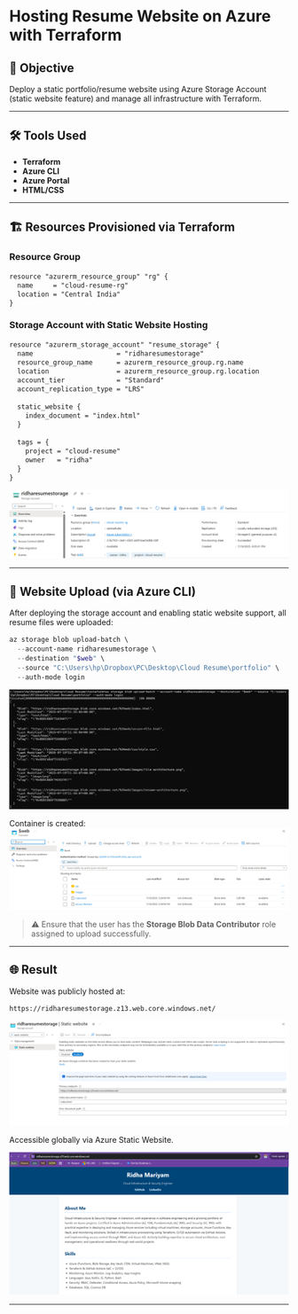 # Hosting Resume Website on Azure with Terraform

## 🎯 Objective
Deploy a static portfolio/resume website using Azure Storage Account (static website feature) and manage all infrastructure with Terraform.

---

## 🛠️ Tools Used
- **Terraform**
- **Azure CLI**
- **Azure Portal**
- **HTML/CSS**

---

## 🏗️ Resources Provisioned via Terraform

### Resource Group
```hcl
resource "azurerm_resource_group" "rg" {
  name     = "cloud-resume-rg"
  location = "Central India"
}
```

### Storage Account with Static Website Hosting
```hcl
resource "azurerm_storage_account" "resume_storage" {
  name                     = "ridharesumestorage"
  resource_group_name      = azurerm_resource_group.rg.name
  location                 = azurerm_resource_group.rg.location
  account_tier             = "Standard"
  account_replication_type = "LRS"

  static_website {
    index_document = "index.html"
  }

  tags = {
    project = "cloud-resume"
    owner   = "ridha"
  }
}
```
![Storage Account Overview](./screenshots/storage-overview.png)


---

## 📂 Website Upload (via Azure CLI)
After deploying the storage account and enabling static website support, all resume files were uploaded:

```powershell
az storage blob upload-batch \
  --account-name ridharesumestorage \
  --destination "$web" \
  --source "C:\Users\hp\Dropbox\PC\Desktop\Cloud Resume\portfolio" \
  --auth-mode login
```
![Upload](./screenshots/blob-upload-result.png)

Container is created: 
![web container](./screenshots/web-container.png)

> ⚠️ Ensure that the user has the **Storage Blob Data Contributor** role assigned to upload successfully.

---

## 🌐 Result
Website was publicly hosted at:
```
https://ridharesumestorage.z13.web.core.windows.net/
```

![Static website overview](./screenshots/static-website-html.png)

Accessible globally via Azure Static Website.

![live website](./screenshots/running-website.png)

---

